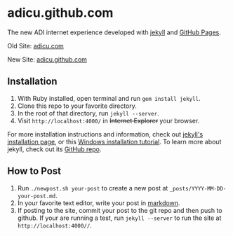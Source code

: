 adicu.github.com
================

The new ADI internet experience developed with [jekyll][1] and [GitHub Pages][2].

Old Site: [adicu.com][3]

New Site: [adicu.github.com][4]

Installation
------------
1. With Ruby installed, open terminal and run `gem install jekyll`.
2. Clone this repo to your favorite directory.
3. In the root of that directory, run `jekyll --server`.
4. Visit `http://localhost:4000/` in ~~Internet Explorer~~ your browser.

For more installation instructions and information, check out [jekyll's installation page][5], or
this [Windows installation tutorial][6]. To learn more about jekyll, check out its [GitHub repo][7].

How to Post
-----------
1. Run `./newpost.sh your-post` to create a new post at `_posts/YYYY-MM-DD-your-post.md`.
2. In your favorite text editor, write your post in [markdown][7].
3. If posting to the site, commit your post to the git repo and then push to github. If your are
   running a test, run `jekyll --server` to run the site at `http://localhost:4000//`.

[1]: http://jekyllrb.com/
[2]: http://pages.github.com/
[3]: http://www.adicu.com/
[4]: http://adicu.github.com/
[5]: https://github.com/mojombo/jekyll/wiki/install
[6]: http://www.madhur.co.in/blog/2011/09/01/runningjekyllwindows.html
[7]: https://github.com/mojombo/jekyll
[8]: http://daringfireball.net/projects/markdown/basics

